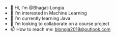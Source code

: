 - 👋 Hi, I’m @Bhagat-Longia
- 👀 I’m interested in Machine Learning
- 🌱 I’m currently learning Java
- 💞️ I’m looking to collaborate on a course project
- 📫 How to reach me: blongia2018@outlook.com

<!---
Bhagat-Longia/Bhagat-Longia is a ✨ special ✨ repository because its `README.md` (this file) appears on your GitHub profile.
You can click the Preview link to take a look at your changes.
--->
